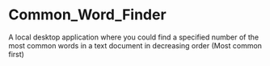 # Common_Word_Finder
A local desktop application where you could find a specified number of the most common words in a text document in decreasing order (Most common first)
